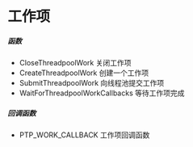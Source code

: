 # 工作项

##### 函数

- CloseThreadpoolWork 关闭工作项
- CreateThreadpoolWork 创建一个工作项
- SubmitThreadpoolWork 向线程池提交工作项
- WaitForThreadpoolWorkCallbacks 等待工作项完成

##### 回调函数

- PTP_WORK_CALLBACK 工作项回调函数
